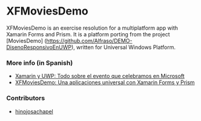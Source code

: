 # XFMoviesDemo

XFMoviesDemo is an exercise resolution for a multiplatform app with Xamarin Forms and Prism. It is a platform porting from the project [MoviesDemo] (https://github.com/Alfraso/DEMO-DisenoResponsivoEnUWP), written for Universal Windows Platform.

### More info (in Spanish)
  * [Xamarin y UWP: Todo sobre el evento que celebramos en Microsoft](http://www.bravent.net/xamarin-y-uwp-todo-sobre-el-evento-que-celebramos-en-microsoft/)
  * [XFMoviesDemo: Una aplicaciones universal con Xamarin Forms y Prism](http://www.bravent.net/xamarin-y-uwp-todo-sobre-el-evento-que-celebramos-en-microsoft/) 

### Contributors
  * [hinojosachapel](https://github.com/hinojosachapel)
